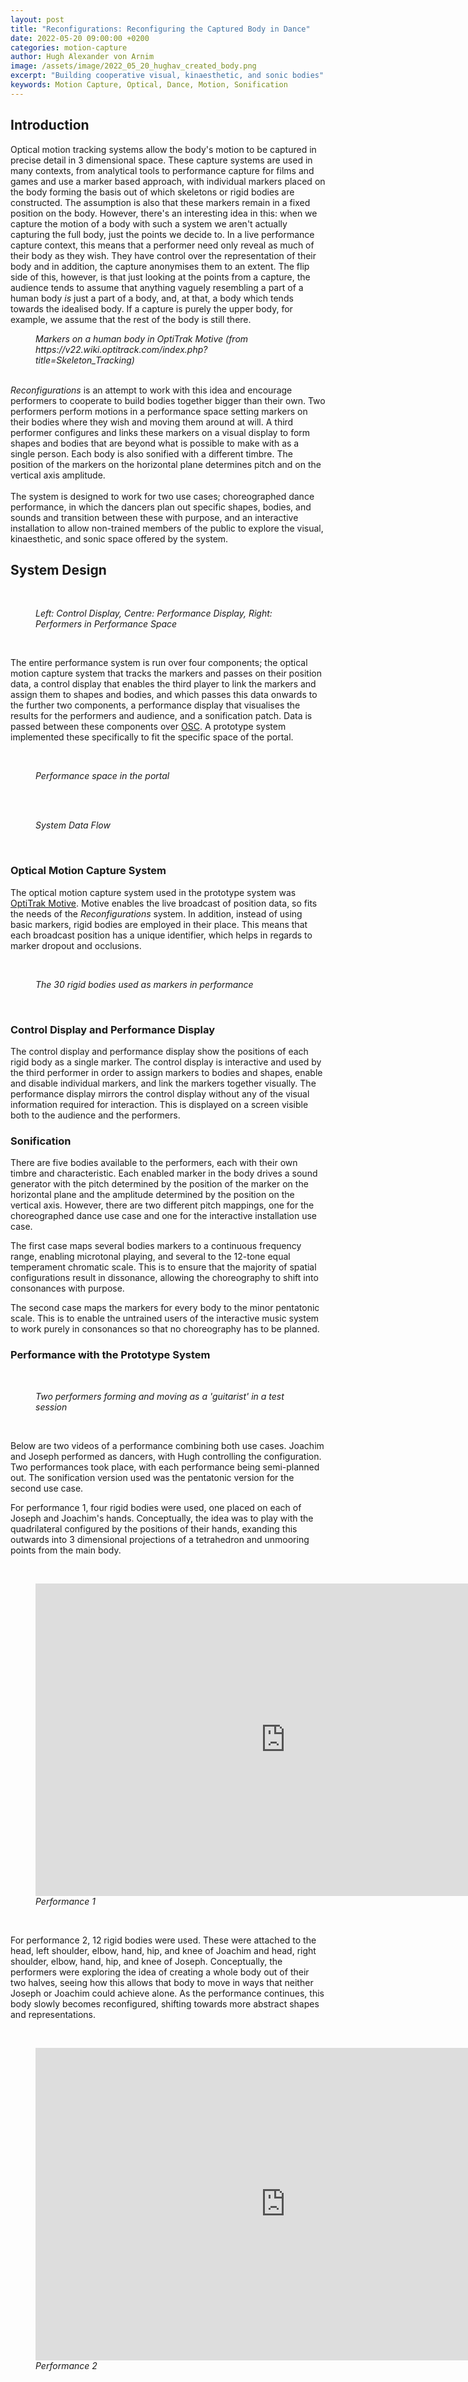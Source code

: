 ```yaml
---
layout: post
title: "Reconfigurations: Reconfiguring the Captured Body in Dance"
date: 2022-05-20 09:00:00 +0200
categories: motion-capture
author: Hugh Alexander von Arnim
image: /assets/image/2022_05_20_hughav_created_body.png
excerpt: "Building cooperative visual, kinaesthetic, and sonic bodies"
keywords: Motion Capture, Optical, Dance, Motion, Sonification
---
```


## **Introduction**

Optical motion tracking systems allow the body's motion to be captured in precise detail in 3 dimensional space. These capture systems are used in many contexts, from analytical tools to performance capture for films and games and use a marker based approach, with individual markers placed on the body forming the basis out of which skeletons or rigid bodies are constructed. The assumption is also that these markers remain in a fixed position on the body. However, there's an interesting idea in this: when we capture the motion of a body with such a system we aren't actually capturing the full body, just the points we decide to. In a live performance capture context, this means that a performer need only reveal as much of their body as they wish. They have control over the representation of their body and in addition, the capture anonymises them to an extent. The flip side of this, however, is that just looking at the points from a capture, the audience tends to assume that anything vaguely resembling a part of a human body <i>is</i> just a part of a body, and, at that, a body which tends towards the idealised body. If a capture is purely the upper body, for example, we assume that the rest of the body is still there.
<br>
<figure style="float: none">
   <img src="/assets/image/2022_05_20_hughav_markers.png" alt="" title="" width="auto" />
   <figcaption><i>Markers on a human body in OptiTrak Motive (from https://v22.wiki.optitrack.com/index.php?title=Skeleton_Tracking) </i></figcaption>
</figure>
<br>
<i>Reconfigurations</i> is an attempt to work with this idea and encourage performers to cooperate to build bodies together bigger than their own. Two performers perform motions in a performance space setting markers on their bodies where they wish and moving them around at will. A third performer configures and links these markers on a visual display to form shapes and bodies that are beyond what is possible to make with as a single person. Each body is also sonified with a different timbre. The position of the markers on the horizontal plane determines pitch and on the vertical axis amplitude.
<br>
<br>
The system is designed to work for two use cases; choreographed dance performance, in which the dancers plan out specific shapes, bodies, and sounds and transition between these with purpose, and an interactive installation to allow non-trained members of the public to explore the visual, kinaesthetic, and sonic space offered by the system.

## **System Design**

<br>
<figure style="float: none">
   <img src="/assets/image/2022_05_20_hughav_displays.jpg" alt="" title="" width="auto" />
   <figcaption><i>Left: Control Display, Centre: Performance Display, Right: Performers in Performance Space</i></figcaption>
</figure>
<br>


The entire performance system is run over four components; the optical motion capture system that tracks the markers and passes on their position data, a control display that enables the third player to link the markers and assign them to shapes and bodies, and which passes this data onwards to the further two components, a performance display that visualises the results for the performers and audience, and a sonification patch. Data is passed between these components over [OSC](https://en.wikipedia.org/wiki/Open_Sound_Control). A prototype system implemented these specifically to fit the specific space of the portal.

<br>
<figure style="float: none">
   <img src="/assets/image/2022_05_20_hughav_performance_space.jpg" alt="" title="" width="auto" />
   <figcaption><i>Performance space in the portal</i></figcaption>
</figure>
<br>

<br>
<figure style="float: none">
   <img src="/assets/image/2202_05_20_hughav_reconfig_system_design.jpg" alt="" title="" width="auto" />
   <figcaption><i>System Data Flow</i></figcaption>
</figure>
<br>

### **Optical Motion Capture System**

The optical motion capture system used in the prototype system was [OptiTrak Motive](https://optitrack.com/software/motive/). Motive enables the live broadcast of position data, so fits the needs of the <i>Reconfigurations</i> system. In addition, instead of using basic markers, rigid bodies are employed in their place. This means that each broadcast position has a unique identifier, which helps in regards to marker dropout and occlusions.

<br>
<figure style="float: none">
   <img src="/assets/image/2022_05_20_hughav_rigid_bodies.jpg" alt="" title="" width="auto" />
   <figcaption><i>The 30 rigid bodies used as markers in performance</i></figcaption>
</figure>
<br>

### **Control Display and Performance Display**

The control display and performance display show the positions of each rigid body as a single marker. The control display is interactive and used by the third performer in order to assign markers to bodies and shapes, enable and disable individual markers, and link the markers together visually. The performance display mirrors the control display without any of the visual information required for interaction. This is displayed on a screen visible both to the audience and the performers.

### **Sonification**

There are five bodies available to the performers, each with their own timbre and characteristic. Each enabled marker in the body drives a sound generator with the pitch determined by the position of the marker on the horizontal plane and the amplitude determined by the position on the vertical axis. However, there are two different pitch mappings, one for the choreographed dance use case and one for the interactive installation use case.

The first case maps several bodies markers to a continuous frequency range, enabling microtonal playing, and several to the 12-tone equal temperament chromatic scale. This is to ensure that the majority of spatial configurations result in dissonance, allowing the choreography to shift into consonances with purpose.

The second case maps the markers for every body to the minor pentatonic scale. This is to enable the untrained users of the interactive music system to work purely in consonances so that no choreography has to be planned.

### **Performance with the Prototype System**

<br>
<figure style="float: none">
   <img src="/assets/image/2022_05_20_hughav_guitarist.jpg" alt="" title="" width="auto" />
   <figcaption><i>Two performers forming and moving as a 'guitarist' in a test session</i></figcaption>
</figure>
<br>

Below are two videos of a performance combining both use cases. Joachim and Joseph performed as dancers, with Hugh controlling the configuration. Two performances took place, with each performance being semi-planned out. The sonification version used was the pentatonic version for the second use case.

For performance 1, four rigid bodies were used, one placed on each of Joseph and Joachim's hands. Conceptually, the idea was to play with the quadrilateral configured by the positions of their hands, exanding this outwards into 3 dimensional projections of a tetrahedron and unmooring points from the main body.

<br>
<figure style="float: none">
<iframe width="800" height="500"
src="https://www.youtube.com/embed/MZ4tcBebW8o"
title="YouTube video player"
frameborder="0"
allow="accelerometer;
100%play;
clipboard-write;
encrypted-media;
gyroscope;
picture-in-picture"
allowfullscreen>
</iframe>
<figcaption><i>Performance 1</i></figcaption>
</figure>
<br>

For performance 2, 12 rigid bodies were used. These were attached to the head, left shoulder, elbow, hand, hip, and knee of Joachim and head, right shoulder, elbow, hand, hip, and knee of Joseph. Conceptually, the performers were exploring the idea of creating a whole body out of their two halves, seeing how this allows that body to move in ways that neither Joseph or Joachim could achieve alone. As the performance continues, this body slowly becomes reconfigured, shifting towards more abstract shapes and representations.

<br>
<figure style="float: none">
<iframe width="800" height="500"
src="https://www.youtube.com/embed/mudjWUkghCE"
title="YouTube video player"
frameborder="0"
allow="accelerometer;
100%play;
clipboard-write;
encrypted-media;
gyroscope;
picture-in-picture"
allowfullscreen>
</iframe>
<figcaption><i>Performance 2</i></figcaption>
</figure>
<br>

